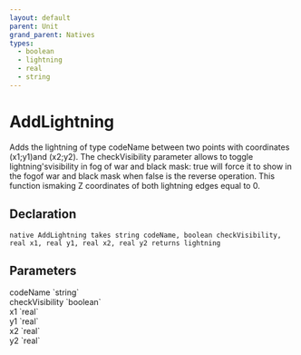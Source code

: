 ```yaml
---
layout: default
parent: Unit
grand_parent: Natives
types:
  - boolean
  - lightning
  - real
  - string
---
```


# AddLightning
Adds the lightning of type codeName between two points with coordinates (x1;y1)and (x2;y2). The checkVisibility parameter allows to toggle lightning'svisibility in fog of war and black mask: true will force it to show in the fogof war and black mask when false is the reverse operation. This function ismaking Z coordinates of both lightning edges equal to 0.

## Declaration

```
native AddLightning takes string codeName, boolean checkVisibility, real x1, real y1, real x2, real y2 returns lightning
```

## Parameters
<dl>
  <dt>codeName `string`</dt>
  <dd></dd>

  <dt>checkVisibility `boolean`</dt>
  <dd></dd>

  <dt>x1 `real`</dt>
  <dd></dd>

  <dt>y1 `real`</dt>
  <dd></dd>

  <dt>x2 `real`</dt>
  <dd></dd>

  <dt>y2 `real`</dt>
  <dd></dd>
</dl>